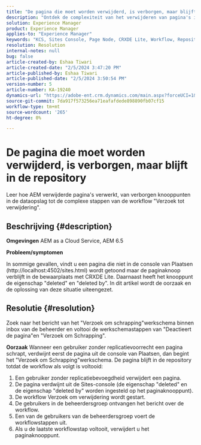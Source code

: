 ```yaml
---
title: "De pagina die moet worden verwijderd, is verborgen, maar blijft in de repository"
description: "Ontdek de complexiteit van het verwijderen van pagina's in AEM en leer over verborgen knooppunten, werkstromen \"Verzoek om verwijdering\" en de rol van de beheerder."
solution: Experience Manager
product: Experience Manager
applies-to: "Experience Manager"
keywords: "KCS, Sites Console, Page Node, CRXDE Lite, Workflow, Repository"
resolution: Resolution
internal-notes: null
bug: false
article-created-by: Eshaa Tiwari
article-created-date: "2/5/2024 3:47:20 PM"
article-published-by: Eshaa Tiwari
article-published-date: "2/5/2024 3:50:54 PM"
version-number: 5
article-number: KA-19240
dynamics-url: "https://adobe-ent.crm.dynamics.com/main.aspx?forceUCI=1&pagetype=entityrecord&etn=knowledgearticle&id=1b997bd2-3dc4-ee11-9079-6045bd006268"
source-git-commit: 7da917f573256ea71eafafdede898890fb07cf15
workflow-type: tm+mt
source-wordcount: '265'
ht-degree: 0%

---
```


# De pagina die moet worden verwijderd, is verborgen, maar blijft in de repository


Leer hoe AEM verwijderde pagina&#39;s verwerkt, van verborgen knooppunten in de dataopslag tot de complexe stappen van de workflow &quot;Verzoek tot verwijdering&quot;.

## Beschrijving {#description}


<b>Omgevingen</b>
AEM as a Cloud Service, AEM 6.5

<b>Probleem/symptomen</b>

In sommige gevallen, vindt u een pagina die niet in de console van Plaatsen (http://localhost:4502/sites.html) wordt getoond maar de paginaknoop verblijft in de bewaarplaats met CRXDE Lite. Daarnaast heeft het knooppunt de eigenschap &quot;deleted&quot; en &quot;deleted by&quot;. In dit artikel wordt de oorzaak en de oplossing van deze situatie uiteengezet.


## Resolutie {#resolution}


Zoek naar het bericht van het &quot;Verzoek om schrapping&quot;werkschema binnen inbox van de beheerder en voltooi de werkschemastappen van &quot;Deactieert de pagina&quot;en &quot;Verzoek om Schrapping&quot;.

<b>Oorzaak</b>
Wanneer een gebruiker zonder replicatievoorrecht een pagina schrapt, verdwijnt eerst de pagina uit de console van Plaatsen, dan begint het &quot;Verzoek om Schrapping&quot;werkschema. De pagina blijft in de repository totdat de workflow als volgt is voltooid:
1. Een gebruiker zonder replicatiebevoegdheid verwijdert een pagina.
2. De pagina verdwijnt uit de Sites-console (de eigenschap &quot;deleted&quot; en de eigenschap &quot;deleted by&quot; worden ingesteld op het paginaknooppunt).
3. De workflow Verzoek om verwijdering wordt gestart.
4. De gebruikers in de beheerdersgroep ontvangen het bericht over de workflow.
5. Een van de gebruikers van de beheerdersgroep voert de workflowstappen uit.
6. Als u de laatste workflowstap voltooit, verwijdert u het paginaknooppunt.
